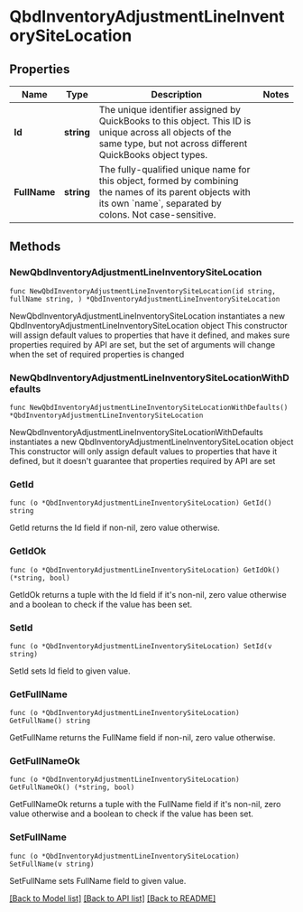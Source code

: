 # QbdInventoryAdjustmentLineInventorySiteLocation

## Properties

Name | Type | Description | Notes
------------ | ------------- | ------------- | -------------
**Id** | **string** | The unique identifier assigned by QuickBooks to this object. This ID is unique across all objects of the same type, but not across different QuickBooks object types. | 
**FullName** | **string** | The fully-qualified unique name for this object, formed by combining the names of its parent objects with its own &#x60;name&#x60;, separated by colons. Not case-sensitive. | 

## Methods

### NewQbdInventoryAdjustmentLineInventorySiteLocation

`func NewQbdInventoryAdjustmentLineInventorySiteLocation(id string, fullName string, ) *QbdInventoryAdjustmentLineInventorySiteLocation`

NewQbdInventoryAdjustmentLineInventorySiteLocation instantiates a new QbdInventoryAdjustmentLineInventorySiteLocation object
This constructor will assign default values to properties that have it defined,
and makes sure properties required by API are set, but the set of arguments
will change when the set of required properties is changed

### NewQbdInventoryAdjustmentLineInventorySiteLocationWithDefaults

`func NewQbdInventoryAdjustmentLineInventorySiteLocationWithDefaults() *QbdInventoryAdjustmentLineInventorySiteLocation`

NewQbdInventoryAdjustmentLineInventorySiteLocationWithDefaults instantiates a new QbdInventoryAdjustmentLineInventorySiteLocation object
This constructor will only assign default values to properties that have it defined,
but it doesn't guarantee that properties required by API are set

### GetId

`func (o *QbdInventoryAdjustmentLineInventorySiteLocation) GetId() string`

GetId returns the Id field if non-nil, zero value otherwise.

### GetIdOk

`func (o *QbdInventoryAdjustmentLineInventorySiteLocation) GetIdOk() (*string, bool)`

GetIdOk returns a tuple with the Id field if it's non-nil, zero value otherwise
and a boolean to check if the value has been set.

### SetId

`func (o *QbdInventoryAdjustmentLineInventorySiteLocation) SetId(v string)`

SetId sets Id field to given value.


### GetFullName

`func (o *QbdInventoryAdjustmentLineInventorySiteLocation) GetFullName() string`

GetFullName returns the FullName field if non-nil, zero value otherwise.

### GetFullNameOk

`func (o *QbdInventoryAdjustmentLineInventorySiteLocation) GetFullNameOk() (*string, bool)`

GetFullNameOk returns a tuple with the FullName field if it's non-nil, zero value otherwise
and a boolean to check if the value has been set.

### SetFullName

`func (o *QbdInventoryAdjustmentLineInventorySiteLocation) SetFullName(v string)`

SetFullName sets FullName field to given value.



[[Back to Model list]](../README.md#documentation-for-models) [[Back to API list]](../README.md#documentation-for-api-endpoints) [[Back to README]](../README.md)


